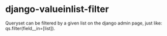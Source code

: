 django-valueinlist-filter
=========================

Queryset can be filtered by a given list on the django admin page, just like: qs.filter(field__in=[list]).
